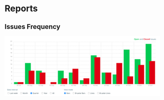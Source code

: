 # Reports

## Issues Frequency

![Example of Issues Frequency report](/assets/images/reports/issues-frequency.png)
